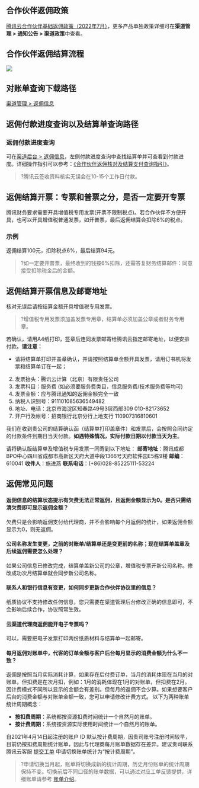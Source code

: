 ## 合作伙伴返佣政策
[腾讯云合作伙伴基础返佣政策（2022年7月）](https://console.cloud.tencent.com/partnersmgmt/announce/340)，更多产品单独政策详细可在**渠道管理 > 通知公告 > 渠道政策**中查看。


## 合作伙伴返佣结算流程
![](https://qcloudimg.tencent-cloud.cn/raw/cd81a0f0d10bd95ea277e82dbcab4925.png)

## 对账单查询下载路径
[渠道管理 > 返佣信息](https://console.cloud.tencent.com/partners/rebateinfo )

## 返佣付款进度查询以及结算单查询路径
### 返佣付款进度查询
可在[渠道后台 > 返佣信息](https://console.cloud.tencent.com/partners/rebateinfo)，左侧付款进度查询中查找结算单并可查看到付款进度。详细操作指引可以参考：[《合作伙伴返佣核对及结算支付查询指引》](https://console.cloud.tencent.com/partnersmgmt/announce/89)。
>?腾讯云签收资料核实无误会在10-15个工作日付款。


## 返佣结算开票：专票和普票之分，是否一定要开专票
腾讯财务要求需要开具增值税专用发票(开票不限制税点)。若合作伙伴不方便开具，也可以开具增值税普通发票，如开普票，最后返佣结算会扣除6%的税点。

### 示例
返佣结算100元，扣除税点6%，最后结算94元。
>?如一定要开普票，最终收到的钱按6%扣除，还需答复财务结算邮件：同意接受扣除税金后的金额。

## 返佣结算开票信息及邮寄地址
核对无误后请按结算金额开具增值税专用发票。
>?增值税专用发票须加盖发票专用章，结算单必须加盖公章或者财务专用章。

若确认，请用A4纸打印，签章后连同发票邮寄给腾讯云指定邮寄地址，以便安排付款。**请注意：**
- 请将结算单打印并盖章确认，并请按照结算单金额开具发票，请用订书机将发票和结算单订在一起；
2. 发票抬头：腾讯云计算（北京）有限责任公司
3. 发票科目：服务费 (如必须要服务费类目，信息服务费/技术服务费等均可)
4. 发票金额：应与腾讯通知的返佣金额完全一致
5. 纳税人识别号：911101085636549482
6. 地址、电话：北京市海淀区知春路49号3层西部309 010-82173652
7. 开户行及帐号：招商银行北京分行上地支行 110907316810601

我们在收到贵公司的结算确认函（结算单打印盖章件）和发票后，会按照合同约定的付款条件到期日当天付款。**如遇特殊情况，实际付款日期以付款当天为主**。

请将确认版结算单及增值税专用发票一同寄到以下地址：
**邮寄地址**：腾讯成都BPO中心四川省成都市高新区天府大道中段1366号天府软件园E5栋9楼
**邮编**：610041
**收件人**：施进燕
**联系电话**：(+86)028-85225111-53224


## 返佣常见问题
#### 返佣信息的结算状态提示有欠费无法正常返佣，且返佣金额显示为0。是否只需结清欠费即可显示返佣金额？
欠费只是会影响返佣支付给代理商，并不会影响每个月返佣的统计，如果返佣金额显示为0，则无返佣。

#### 公司名称发生变更，之前的对账单/结算单还是变更前的名称；现在结算单盖章及后续返佣需要怎么处理？
如果公司信息已修改完成，结算单盖新公司的公章，增值税专票开新公司名称。修改成功次月结算单就会同步新公司名称。

#### 联系人和银行信息有变更，如何同步更新合作伙伴协议里的信息？
纸质协议不支持修改任何信息，您只需要在渠道管理后台修改正确的信息即可，不会影响后续合作，协议照常生效。

#### 云渠道代理商返佣能开电子专票吗？
可以，需要把电子发票打印两份纸质材料与结算单一起邮寄。

#### 每月返佣对账单中，代客的订单金额与客户后台每月显示的消费金额为什么不一致？
返佣是按照当月实际消耗计算，如果存在后付费订单，当月的消耗体现在当月的对账单，但扣费是在次月扣，例如：1月的消耗体现在1月的对账单，但扣费在2月。因计费模式不同所以显示的金额会有差别。但每月的返佣不会少算。如果想要客户后台的消费金额与对账单金额一致，您可以申请修改计费方式。
以下为两种账单统计周期概念：
- **按扣费周期**：系统都按资源扣费时间统计一个自然月的账单。
- **按计费周期**：系统按资源实际使用时间统计一个自然月的账单。

自2021年4月14日起注册的账户 ID 默认按计费周期，因贵司账号注册时间较早，目前仍按扣费周期统计账单，因此与代理商每月账单数据存在差异。建议贵司联系腾讯云客服 [提交工单](https://console.cloud.tencent.com/workorder/category) 申请切换账单统计为“按计费周期”。

>?申请切换当月起，账单将切换成新的统计周期，历史月份账单的统计周期保持不变。切换前后不同口径的账单数据，可以通过对应工单反馈提供，详细账单请参考 [账单介绍](https://cloud.tencent.com/document/product/555/30250)。
